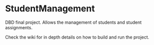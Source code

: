 StudentManagement
=================

DBD final project. Allows the management of students and student assignments.

Check the wiki for in depth details on how to build and run the project.
